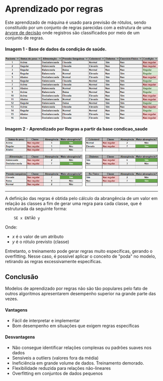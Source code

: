 # Aprendizado por regras

Este aprendizado de máquina é usado para previsão de rótulos, sendo constituído por um conjunto de regras parecidas com a estrutura de uma [árvore de decisão](/Árvore%20de%20decisão) onde registros são classificados por meio de um conjunto de regras.

#### Imagem 1 - Base de dados da condição de saúde.

<div align="center"><img title="Imagem 1" src="https://github.com/guilhermyandrade/Estudo-de-Caso-ML-Supervisionado/blob/main/_Imagens/base_condicao_saude.png" ></div>

#### Imagem 2 - Aprendizado por Regras a partir da base condicao_saude

<div align="center"><img title="Imagem 2" src="https://github.com/guilhermyandrade/Estudo-de-Caso-ML-Supervisionado/blob/main/_Imagens/aprendizado_abrangencia.png" ></div>


<hr>

A definição das regras é obtida pelo cálculo da abrangência de um valor em relação às classes a fim de gerar uma regra para cada classe, que é estruturada da seguinte forma:

        SE x ENTÃO y
        
Onde:

- *x* é o valor de um atributo
- *y* é o rótulo previsto (classe)

Entretanto, o treinamento pode gerar regras muito específicas, gerando o overfitting. Nesse caso, é possível aplicar o conceito de "poda" no modelo, retirando as regras excessivamente específicas.

## Conclusão

Modelos de aprendizado por regras não são tão populares pelo fato de outros algoritmos apresentarem desempenho superior na grande parte das vezes. 

#### Vantagens

- Fácil de interpretar e implementar
- Bom desempenho em situações que exigem regras específicas

#### Desvantagens

- Não consegue identificar relações complexas ou padrões suaves nos dados
- Sensíveis a outliers (valores fora da média)
- Ineficiência em grande volume de dados. Treinamento demorado.
- Flexibilidade reduzida para relações não-lineares
- Overfitting em conjuntos de dados pequenos